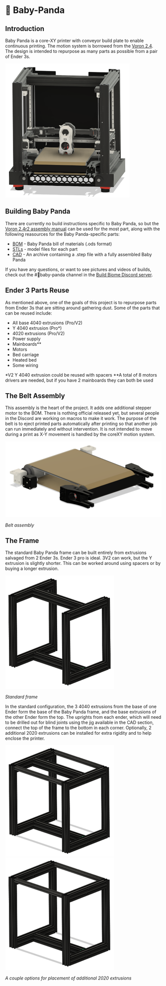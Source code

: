 # 🐼 Baby-Panda
## Introduction
Baby Panda is a core-XY printer with conveyor build plate to enable continuous printing. The motion system is borrowed from the [Voron 2.4](https://vorondesign.com/voron2.4). The design is intended to repurpose as many parts as possible from a pair of Ender 3s.

<p><img src="images/baby_panda.png" width="400"></p>

## Building Baby Panda
There are currently no build instructions specific to Baby Panda, so but the [Voron 2.4r2 assembly manual](https://github.com/VoronDesign/Voron-2/raw/Voron2.4/Manual/Assembly_Manual_2.4r2.pdf) can be used for the most part, along with the following reasources for the Baby Panda-specific parts:
* [BOM](https://github.com/robwaldhauser/Baby-Panda/blob/main/BOM%20Spreadsheet.ods) - Baby Panda bill of materials (.ods format)
* [STLs](https://github.com/robwaldhauser/Baby-Panda/tree/main/STLs) - model files for each part
* [CAD](https://github.com/robwaldhauser/Baby-Panda/tree/main/CAD) - An archive containing a .step file with a fully assembled Baby Panda

If you have any questions, or want to see pictures and videos of builds, check out the #🐼baby-panda channel in the [Build Biome Discord server](https://discord.gg/SpCVg9wG). 

## Ender 3 Parts Reuse
As mentioned above, one of the goals of this project is to repurpose parts from Ender 3s that are sitting around gathering dust. Some of the parts that can be reused include:
* All base 4040 extrusions (Pro/V2)
* Y 4040 extrusion (Pro\*)
* 4020 extrusions (Pro/V2)
* Power supply
* Mainboards\**
* Motors
* Bed carriage
* Heated bed
* Some wiring

\*V2 Y 4040 extrusion could be reused with spacers
\*\*A total of 8 motors drivers are needed, but if you have 2 mainboards they can both be used

## The Belt Assembly
This assembly is the heart of the project. It adds one additional stepper motor to the BOM. There is nothing official released yet, but several people in the Discord are working on macros to make it work. The purpose of the belt is to eject printed parts automatically after printing so that another job can run immediately and without intervention. It is not intended to move during a print as X-Y movement is handled by the coreXY motion system.
<p><img src="images/belt_assembly.png" width="600"></p>
<p><em>Belt assembly</em></p>

## The Frame
The standard Baby Panda frame can be built entirely from extrusions salvaged from 2 Ender 3s. Ender 3 pro is ideal. 3V2 can work, but the Y extrusion is slightly shorter. This can be worked around using spacers or by buying a longer extrusion.

<p><img src="images/standard_frame.png" width="350"></p>
<p><em>Standard frame</em></p>

<p>In the standard configuration, the 3 4040 extrusions from the base of one Ender form the base of the Baby Panda frame, and the base extrusions of the other Ender  form the top. The uprights from each ender, which will need to be drilled out for blind joints using the <a href="https://github.com/robwaldhauser/Baby-Panda/blob/main/STLs/Drilling%20Jig.stl">jig</a> available in the CAD section, connect the top of the frame to the bottom in each corner. Optionally, 2 additional 2020 extrusions can be installed for extra rigidity and to help enclose the printer.</p>

<p><img src="images/standard_frame_plus_2_2020s.png" width="350"><img src="images/standard_frame_plus_2_2020s_less_top_4040_crossbar.png" width="350"></p>
<p><em>A couple options for placement of additional 2020 extrusions</em></p>
